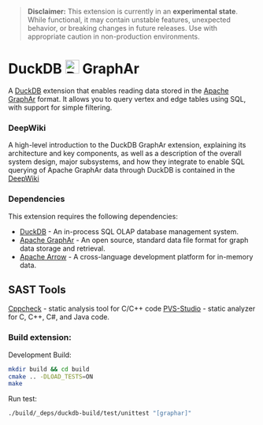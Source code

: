 > **Disclaimer:**  This extension is currently in an **experimental state**.
> While functional, it may contain unstable features, unexpected behavior, or breaking changes in future releases.
> Use with appropriate caution in non-production environments.

# DuckDB <img src="docs/logo.png" alt="DuckDB-GraphAr" width="28" height="28"/> GraphAr

A [DuckDB](https://duckdb.org/) extension that enables reading data stored in the
[Apache GraphAr](https://graphar.apache.org) format.
It allows you to query vertex and edge tables using SQL, with support for simple filtering.

### DeepWiki

A high-level introduction to the DuckDB GraphAr extension, explaining its architecture and key components, as well as a description of the overall system design, major subsystems, and how they integrate to enable SQL querying of Apache GraphAr data through DuckDB is contained in the [DeepWiki](https://deepwiki.com/lithium-tech/duckdb-graphar)

### Dependencies

This extension requires the following dependencies:

- [DuckDB](https://duckdb.org) - An in-process SQL OLAP database management system.
- [Apache GraphAr](https://graphar.apache.org/) - An open source, standard data file format for graph data storage and retrieval.
- [Apache Arrow](https://arrow.apache.org) - A cross-language development platform for in-memory data.

## SAST Tools

[Cppcheck](https://cppcheck.sourceforge.io/) - static analysis tool for C/C++ code
[PVS-Studio](https://pvs-studio.com/pvs-studio/?utm_source=website&utm_medium=github&utm_campaign=open_source) - static analyzer for C, C++, C#, and Java code.

### Build extension:

Development Build:
```bash
mkdir build && cd build
cmake .. -DLOAD_TESTS=ON
make
```

Run test:
```bash
./build/_deps/duckdb-build/test/unittest "[graphar]"
```
